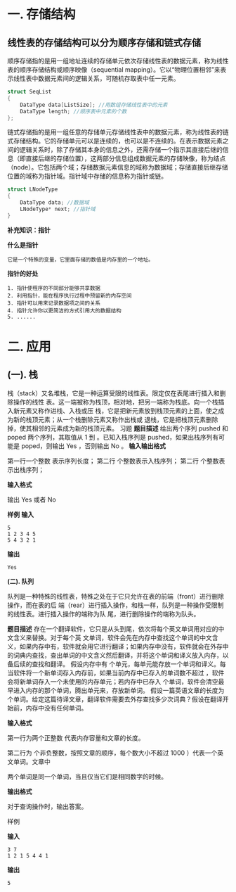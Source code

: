 # 一. 存储结构

## 线性表的存储结构可以分为顺序存储和链式存储

顺序存储指的是用一组地址连续的存储单元依次存储线性表的数据元素，称为线性表的顺序存储结构或顺序映像（sequential mapping）。它以“物理位置相邻”来表示线性表中数据元素间的逻辑关系，可随机存取表中任一元素。

```c++
struct SeqList
{
    DataType data[ListSize]; //用数组存储线性表中的元素
    DataType length; //顺序表中元素的个数
};
```
链式存储指的是用一组任意的存储单元存储线性表中的数据元素，称为线性表的链式存储结构。它的存储单元可以是连续的，也可以是不连续的。在表示数据元素之间的逻辑关系时，除了存储其本身的信息之外，还需存储一个指示其直接后继的信息（即直接后继的存储位置），这两部分信息组成数据元素的存储映像，称为结点（node）。它包括两个域；存储数据元素信息的域称为数据域；存储直接后继存储位置的域称为指针域。指针域中存储的信息称为指针或链。

```c++
struct LNodeType
{
    DataType data; //数据域
    LNodeType* next; //指针域
}
```
**补充知识：指针**

**什么是指针**

```
它是一个特殊的变量，它里面存储的数值是内存里的一个地址。
```
**指针的好处**

```
1. 指针使程序的不同部分能够共享数据
2. 利用指针，能在程序执行过程中预留新的内存空间
3. 指针可以用来记录数据项之间的关系
4. 指针允许你以更简洁的方式引用大的数据结构
5. ......
```
# 二. 应用

## (一). 栈

栈（stack）又名堆栈，它是一种运算受限的线性表。限定仅在表尾进行插入和删除操作的线性
表。这一端被称为栈顶，相对地，把另一端称为栈底。向一个栈插入新元素又称作进栈、入栈或压
栈，它是把新元素放到栈顶元素的上面，使之成为新的栈顶元素；从一个栈删除元素又称作出栈或
退栈，它是把栈顶元素删除掉，使其相邻的元素成为新的栈顶元素。
习题
**题目描述**
给出两个序列 pushed 和 poped 两个序列，其取值从 1 到 。已知入栈序列是
pushed，如果出栈序列有可能是 poped，则输出 Yes ，否则输出 No 。
**输入输出格式**

第一行一个整数 表示序列长度；
第二行 个整数表示入栈序列；
第二行 个整数表示出栈序列；


**输入格式**

输出 Yes 或者 No

**样例**
**输入**

```
5
1 2 3 4 5
5 4 3 2 1
```

**输出**
```
Yes
```
**(二). 队列**


队列是一种特殊的线性表，特殊之处在于它只允许在表的前端（front）进行删除操作，而在表的后
端（rear）进行插入操作，和栈一样，队列是一种操作受限制的线性表。进行插入操作的端称为队
尾，进行删除操作的端称为队头。

**题目描述**
存在一个翻译软件，它只是从头到尾，依次将每个英文单词用对应的中文含义来替换。对于每个英
文单词，软件会先在内存中查找这个单词的中文含义，如果内存中有，软件就会用它进行翻译；如果内存中没有，软件就会在外存中的词典内查找，查出单词的中文含义然后翻译，并将这个单词和译义放入内存，以备后续的查找和翻译。
假设内存中有 个单元，每单元能存放一个单词和译义。每当软件将一个新单词存入内存前，如果当前内存中已存入的单词数不超过 ，软件会将新单词存入一个未使用的内存单元；若内存中已存入 个单词，软件会清空最早进入内存的那个单词，腾出单元来，存放新单词。
假设一篇英语文章的长度为 个单词。给定这篇待译文章，翻译软件需要去外存查找多少次词典？假设在翻译开始前，内存中没有任何单词。

**输入格式**

第一行为两个正整数 代表内存容量和文章的长度。

第二行为 个非负整数，按照文章的顺序，每个数大小不超过 1000 ）代表一个英文单词。文章中

两个单词是同一个单词，当且仅当它们是相同数字的时候。

**输出格式**

对于查询操作时，输出答案。

样例

**输入**

```
3 7
1 2 1 5 4 4 1
```
**输出**

```
5
```
